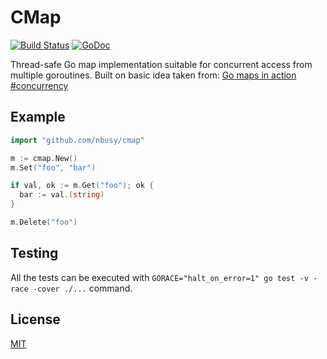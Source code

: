 CMap
====

[![Build Status](https://travis-ci.org/nbusy/cmap.svg?branch=master)](https://travis-ci.org/nbusy/cmap) [![GoDoc](https://godoc.org/github.com/nbusy/cmap?status.svg)](https://godoc.org/github.com/nbusy/cmap)

Thread-safe Go map implementation suitable for concurrent access from multiple goroutines. Built on basic idea taken from: [Go maps in action #concurrency](http://blog.golang.org/go-maps-in-action#TOC_6.)

Example
-------

```go
import "github.com/nbusy/cmap"

m := cmap.New()
m.Set("foo", "bar")

if val, ok := m.Get("foo"); ok {
  bar := val.(string)
}

m.Delete("foo")
```

Testing
-------

All the tests can be executed with `GORACE="halt_on_error=1" go test -v -race -cover ./...` command.

License
-------

[MIT](LICENSE)
